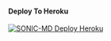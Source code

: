 #### Deploy To Heroku 

<a href="https://heroku.com/deploy?template=https://github.com/MR-KALINDU/SONIC-MD"><img title="SONIC-MD Deploy Heroku" src="https://img.shields.io/badge/DEPLOY HEROKU-h?color=black&style=for-the-badge&logo=heroku"></a>
